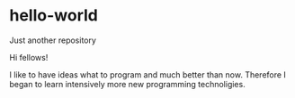 # hello-world
Just another repository

Hi fellows!

I like to have ideas what to program and much better than now. Therefore I began to learn intensively more new programming technoligies. 
